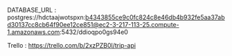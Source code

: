 DATABASE_URL : postgres://hdctaajwotspxn:b4343855ce9c0fc824c8e46db4b932fe5aa37abd30137cc8cb64f90ee12ce851@ec2-3-217-113-25.compute-1.amazonaws.com:5432/ddioqpo0gs94e0

Trello : https://trello.com/b/2xzPZB0l/trip-api
